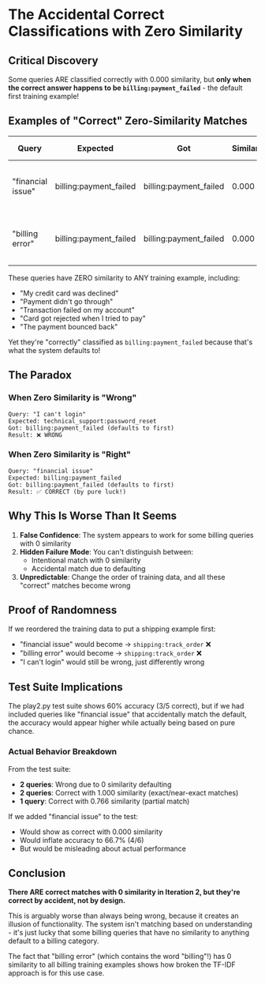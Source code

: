 # The Accidental Correct Classifications with Zero Similarity

## Critical Discovery

Some queries ARE classified correctly with 0.000 similarity, but **only when the correct answer happens to be `billing:payment_failed`** - the default first training example!

## Examples of "Correct" Zero-Similarity Matches

| Query | Expected | Got | Similarity | Why "Correct"? |
|-------|----------|-----|------------|----------------|
| "financial issue" | billing:payment_failed | billing:payment_failed | 0.000 | **Correct by accident** - defaults to first example |
| "billing error" | billing:payment_failed | billing:payment_failed | 0.000 | **Correct by accident** - defaults to first example |

These queries have ZERO similarity to ANY training example, including:
- "My credit card was declined"
- "Payment didn't go through"  
- "Transaction failed on my account"
- "Card got rejected when I tried to pay"
- "The payment bounced back"

Yet they're "correctly" classified as `billing:payment_failed` because that's what the system defaults to!

## The Paradox

### When Zero Similarity is "Wrong"
```
Query: "I can't login"
Expected: technical_support:password_reset
Got: billing:payment_failed (defaults to first)
Result: ❌ WRONG
```

### When Zero Similarity is "Right" 
```
Query: "financial issue"
Expected: billing:payment_failed
Got: billing:payment_failed (defaults to first)
Result: ✅ CORRECT (by pure luck!)
```

## Why This Is Worse Than It Seems

1. **False Confidence**: The system appears to work for some billing queries with 0 similarity
2. **Hidden Failure Mode**: You can't distinguish between:
   - Intentional match with 0 similarity
   - Accidental match due to defaulting
3. **Unpredictable**: Change the order of training data, and all these "correct" matches become wrong

## Proof of Randomness

If we reordered the training data to put a shipping example first:
- "financial issue" would become → `shipping:track_order` ❌
- "billing error" would become → `shipping:track_order` ❌
- "I can't login" would still be wrong, just differently wrong

## Test Suite Implications

The play2.py test suite shows 60% accuracy (3/5 correct), but if we had included queries like "financial issue" that accidentally match the default, the accuracy would appear higher while actually being based on pure chance.

### Actual Behavior Breakdown

From the test suite:
- **2 queries**: Wrong due to 0 similarity defaulting
- **2 queries**: Correct with 1.000 similarity (exact/near-exact matches)
- **1 query**: Correct with 0.766 similarity (partial match)

If we added "financial issue" to the test:
- Would show as correct with 0.000 similarity
- Would inflate accuracy to 66.7% (4/6)
- But would be misleading about actual performance

## Conclusion

**There ARE correct matches with 0 similarity in Iteration 2, but they're correct by accident, not by design.** 

This is arguably worse than always being wrong, because it creates an illusion of functionality. The system isn't matching based on understanding - it's just lucky that some billing queries that have no similarity to anything default to a billing category.

The fact that "billing error" (which contains the word "billing"!) has 0 similarity to all billing training examples shows how broken the TF-IDF approach is for this use case.